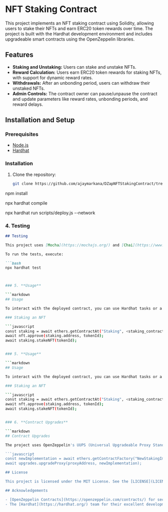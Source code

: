 # NFT Staking Contract

This project implements an NFT staking contract using Solidity, allowing users to stake their NFTs and earn ERC20 token rewards over time. The project is built with the Hardhat development environment and includes upgradeable smart contracts using the OpenZeppelin libraries.

## Features

- **Staking and Unstaking:** Users can stake and unstake NFTs.
- **Reward Calculation:** Users earn ERC20 token rewards for staking NFTs, with support for dynamic reward rates.
- **Withdrawals:** After an unbonding period, users can withdraw their unstaked NFTs.
- **Admin Controls:** The contract owner can pause/unpause the contract and update parameters like reward rates, unbonding periods, and reward delays.

## Installation and Setup

### Prerequisites

- [Node.js](https://nodejs.org/)
- [Hardhat](https://hardhat.org/)

### Installation

1. Clone the repository:

   ```bash
   git clone https://github.com/ajaymarkana/DZapNFTStakingContract/tree/dev

npm install

npx hardhat compile

npx hardhat run scripts/deploy.js --network <network-name>


### 4. **Testing**

```markdown
## Testing

This project uses [Mocha](https://mochajs.org/) and [Chai](https://www.chaijs.com/) for testing.

To run the tests, execute:

```bash
npx hardhat test



### 5. **Usage**

```markdown
## Usage

To interact with the deployed contract, you can use Hardhat tasks or a frontend interface that connects to the contract. Below are examples of common interactions:

### Staking an NFT

```javascript
const staking = await ethers.getContractAt("Staking", <staking_contract_address>);
await nft.approve(staking.address, tokenId);
await staking.stakeNFT(tokenId);


### 5. **Usage**

```markdown
## Usage

To interact with the deployed contract, you can use Hardhat tasks or a frontend interface that connects to the contract. Below are examples of common interactions:

### Staking an NFT

```javascript
const staking = await ethers.getContractAt("Staking", <staking_contract_address>);
await nft.approve(staking.address, tokenId);
await staking.stakeNFT(tokenId);


### 6. **Contract Upgrades**

```markdown
## Contract Upgrades

The project uses OpenZeppelin's UUPS (Universal Upgradeable Proxy Standard) pattern for contract upgrades. To upgrade the contract, deploy a new implementation and execute the upgrade function from the admin account:

```javascript
const newImplementation = await ethers.getContractFactory("NewStakingImplementation");
await upgrades.upgradeProxy(proxyAddress, newImplementation);

## License

This project is licensed under the MIT License. See the [LICENSE](LICENSE) file for more details.

## Acknowledgements

- [OpenZeppelin Contracts](https://openzeppelin.com/contracts/) for secure and efficient smart contract implementations.
- The [Hardhat](https://hardhat.org/) team for their excellent development environment.
